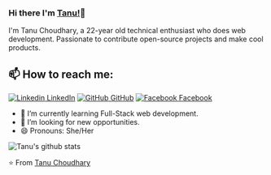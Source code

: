 ### Hi there I'm [Tanu!](https://akhilgkrishnan.me)👋
I'm Tanu Choudhary, a 22-year old technical enthusiast who does web development. Passionate to contribute open-source projects and make cool products.<br>
## 📫 How to reach me: 
[![Linkedin](https://i.stack.imgur.com/gVE0j.png) LinkedIn](https://www.linkedin.com/in/tanu-choudhary) [![GitHub](https://i.stack.imgur.com/tskMh.png) GitHub](https://github.com/tanuchoudhary21) [![Facebook](http://i.imgur.com/fep1WsG.png) Facebook](https://www.facebook.com/profile.php?id=100012374834923)

- 🌱 I’m currently learning Full-Stack web development.
- 👯 I’m looking for new opportunities.
- 😄 Pronouns: She/Her



![Tanu's github stats](https://github-readme-stats.vercel.app/api?username=tanuchoudhary21&show_icons=true&theme=dark)

⭐️ From [Tanu Choudhary](https://github.com/tanuchoudhary21)
